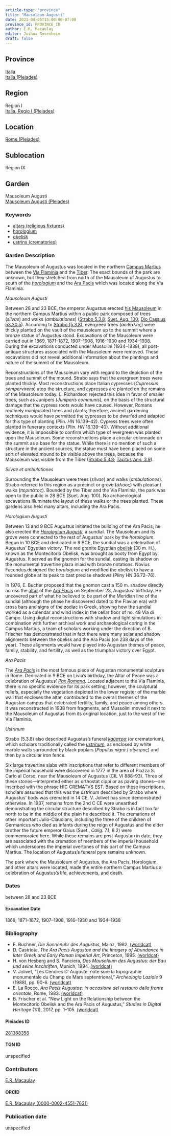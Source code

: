 ```yaml
---
article-type: "province"
title: "Mausoleum Augusti"
date: 2021-04-05T15:00:00-07:00
province_id: PROVINCE_ID
author: E.R. Macaulay
editor: Joshua Rosenheim
draft: false
---
```


## Province

[Italia]({{<relref"../../../..">}}) \
[Italia (Pleiades)](https://pleiades.stoa.org/places/1052)

## Region

Region I \
[Italia, Regio I (Pleiades)](https://pleiades.stoa.org/places/441075550)

## Location

[Rome (Pleiades)](https://pleiades.stoa.org/places/423025)

<!-- ### Location Description -->

## Sublocation

Region IX <!-- Pleiades link?-->

<!-- ### Sublocation Description -->

## Garden

Mausoleum Augusti \
[Mausoleum Augusti (Pleiades)](https://pleiades.stoa.org/places/281368358)

### Keywords

- [altars (religious fixtures)](http://vocab.getty.edu/page/aat/300003725)
- [horologium](http://vocab.getty.edu/page/aat/300404895)
- [obelisk](http://vocab.getty.edu/page/aat/300007021)
- [ustrins (crematories)](http://vocab.getty.edu/page/aat/300005876)

### Garden Description

The Mausoleum of Augustus was located in the northern [Campus Martius](https://en.wikipedia.org/wiki/Campus_Martius) between the [Via Flaminia](https://en.wikipedia.org/wiki/Via_Flaminia) and the [Tiber](https://www.britannica.com/place/Tiber-River). The exact bounds of the park are unknown, but they stretched from north of the Mausoleum of Augustus to south of the [*horologium*](http://vocab.getty.edu/page/aat/300404895) and the [Ara Pacis](https://en.wikipedia.org/wiki/Ara_Pacis) which was located along the Via Flaminia.

*Mausoleum Augusti*

Between 28 and 23 BCE, the emperor Augustus erected [his Mausoleum](https://www.digitalaugustanrome.org/records/mausoleum-augustus/) in the northern Campus Martius within a public park composed of trees (*silvae*) and walks (*ambulationes*) ([Strabo 5.3.8](http://http://data.perseus.org/citations/urn:cts:greekLit:tlg0099.tlg001.perseus-eng2:5.3.8); [Suet. Aug. 100](https://bit.ly/SuetTib); [Dio Cassius 53.30.5](https://bit.ly/CDioE53)). According to [Strabo (5.3.8)](http://http://data.perseus.org/citations/urn:cts:greekLit:tlg0099.tlg001.perseus-eng2:5.3.8), evergreen trees (*άειθαλης*) were thickly planted on the vault of the mausoleum up to the summit where a bronze statue of Augustus stood. Excavations of the Mausoleum were carried out in 1869, 1871–1872, 1907–1908, 1916–1930 and 1934–1938. During the excavations conducted under Mussolini (1934–1938), all post-antique structures associated with the Mausoleum were removed. These excavations did not reveal additional information about the plantings and nature of the summit of the Mausoleum.

Reconstructions of the Mausoleum vary with regard to the depiction of the trees and summit of the mound. Strabo says that the evergreen trees were planted thickly. Most reconstructions place Italian cypresses (*Cupressus sempervirens*) atop the structure, and cypresses are planted on the remains of the Mausoleum today. L. Richardson rejected this idea in favor of smaller trees, such as Junipers (*Juniperis communis*), on the basis of the structural damage that the cypress roots would have caused. However, Romans routinely manipulated trees and plants; therefore, ancient gardening techniques would have permitted the cypresses to be dwarfed  and adapted for this type of planting (Plin. *HN* 16.139–42). Cypress trees were often planted in funerary contexts (Plin. *HN* 16.139–40). Without additional evidence, it is impossible to confirm which type of evergreen was planted upon the Mausoleum. Some reconstructions place a circular colonnade on the summit as a base for the statue. While there is no mention of such a structure in the ancient sources, the statue must have been placed on some sort of elevated mound to be visible above the trees, because the Mausoleum was visible from the Tiber ([Strabo 5.3.8](http://http://data.perseus.org/citations/urn:cts:greekLit:tlg0099.tlg001.perseus-eng2:5.3.8); [Tacitus *Ann.* 3.9](https://penelope.uchicago.edu/Thayer/E/Roman/Texts/Tacitus/Annals/3A*.html)).

*Silvae et ambulationes*

Surrounding the Mausoleum were trees (*silvae*) and walks (*ambulationes*). Strabo referred to this region as a precinct or grove (*άλσος*) with pleasant walks (*περιπάτος*). Bounded by the Tiber and the Via Flaminia, the park was open to the public in 28 BCE (Suet. Aug. 100). No archaeological excavations illuminate the layout of these walks or the trees planted. These gardens also held many altars, including the Ara Pacis.

*Horologium Augusti*

Between 13 and 9 BCE Augustus initiated the building of the Ara Pacis; he also erected the [*Horologium Augusti*](https://penelope.uchicago.edu/~grout/encyclopaedia_romana/romanurbs/horologium.html), a sundial. The Mausoleum and its grove were connected to the rest of Augustus’ park by the *horologium*. Begun in 10 BCE and dedicated in 9 BCE, the sundial was a celebration of Augustus’ Egyptian victory. The red granite Egyptian [obelisk](http://vocab.getty.edu/page/aat/300007021) (30 m. H.), known as the Montecitorio Obelisk, was brought as booty from Egypt by Augustus. It served as the gnomon for the sundial, casting its shadow on the monumental travertine plaza inlaid with bronze notations. Novius Facundus designed the *horologium* and modified the obelisk to have a rounded globe at its peak to cast precise shadows (Pliny HN 36.72–76).

In 1976, E. Bucher proposed that the gnomon cast a 150 m. shadow directly across the [altar](http://vocab.getty.edu/page/aat/300003725) of the [*Ara Pacis*](https://penelope.uchicago.edu/~grout/encyclopaedia_romana/romanurbs/arapacis.html) on September 23, Augustus’ birthday. He uncovered part of what he believed to be part of the Meridian line of the sundial (although the phase he discovered dated to the Flavian era) with cross bars and signs of the zodiac in Greek, showing how the sundial worked as a calendar and wind index in the cellar floor of no. 48 Via di Campo. Using digital reconstructions with shadow and light simulations in combination with further archival work and archaeological coring in the Campus Martius, a team of scholars working under the direction of B. Frischer has demonstrated that in fact there were many solar and shadow alignments between the obelisk and the Ara Pacis (on 238 days of the year). These alignments would have played into Augustan themes of peace, family, stability, and fertility, as well as the triumphal victory over Egypt.

*Ara Pacis*

The [*Ara Pacis*](https://penelope.uchicago.edu/~grout/encyclopaedia_romana/romanurbs/arapacis.html) is the most famous piece of Augustan monumental sculpture in Rome. Dedicated in 9 BCE on Livia’s birthday, the Altar of Peace was a celebration of Augustus’ [*Pax Romana*](https://www.britannica.com/event/Pax-Romana). Located adjacent to the Via Flaminia, there is no specific evidence for its park setting; however, the sculptural reliefs, especially the vegetation depicted in the lower register of the marble wall that encloses the altar, contributed to the overall themes of the Augustan campus that celebrated fertility, family, and peace among others. It was reconstructed in 1938 from fragments, and Mussolini moved it next to the Mausoleum of Augustus from its original location, just to the west of the Via Flaminia.

*Ustrinum*

Strabo (5.3.8) also described Augustus’s funeral [*kaύστρα*](http://vocab.getty.edu/page/aat/300005876) (or crematorium), which scholars traditionally called the [*ustrinum*](https://www.digitalaugustanrome.org/records/ustrinum-domus-augustae/), as enclosed by white marble walls surrounded by black poplars (*Populus nigra* / *αίγειρος*) and then by a circular iron fence.

Six large travertine slabs with inscriptions that refer to different members of the imperial household were discovered in 1777 in the area of Piazza S. Carlo al Corso, near the Mausoleum of Augustus (CIL VI 888–93). Three of these stones—interpreted either as orthostat cippi or as paving stones—are inscribed with the phrase HIC CREMATVS EST. Based on these inscriptions, scholars assumed that this was the *ustrinum* described by Strabo where Augustus’ body was cremated in 14 CE. V. Jolivet has since demonstrated otherwise. In 1937, remains from the 2nd C CE were unearthed demonstrating the circular structure described by Strabo is in fact too far north to be in the middle of the plain he described it. The cremations of other important Julio-Claudians, including the three of the children of Germanicus who died as infants during the reign of Augustus and the elder brother the future emperor Gaius (Suet., *Calig.* 7.1, 8.2) were commemorated here. While these remains are post-Augustan in date, they are associated with the cremation of members of the imperial household which underscores the imperial overtones of this part of the Campus Martius. The location of Augustus’s funeral pyre remains unknown.

The park where the Mausoleum of Augustus, the Ara Pacis, Horologium, and other altars were located, made the entire northern Campus Martius a celebration of Augustus’s life, achievements, and death.

### Dates

between 28 and 23 BCE

#### Excavation Date

1869, 1871–1872, 1907–1908, 1916–1930 and 1934–1938

### Bibliography

* E. Buchner, *Die Sonnenuhr des Augustus*, Mainz, 1982. [(worldcat)](http://www.worldcat.org/oclc/469037372)
* D. Castriota, *The Ara Pacis Augustae and the Imagery of Abundance in later Greek and Early Roman Imperial Art*, Princeton, 1995. [(worldcat)](http://www.worldcat.org/oclc/468823329)
* H. von Hesberg and S. Panciera, *Das Mausoleum des Augustus: der Bau und seine Inschriften*, Munich, 1994. [(worldcat)](http://www.worldcat.org/oclc/688385178)
* V. Jolivet, “Les Cendres D’ Auguste: note sure la topographie monumentale du Champ de Mars septentrional,” *Archeologia Laziale* 9 (1988), pp. 90-6. [(worldcat)](http://www.worldcat.org/oclc/489812568)
* E. La Rocco, *Ara Pacis Augustae: in occasione del restauro della fronte orientale*, Rome, 1983. [(worldcat)](http://www.worldcat.org/oclc/60060689)
* B. Frischer et al. “New Light on the Relationship between the Montecitorio Obelisk and the Ara Pacis of Augustus,” *Studies in Digital Heritage* (1:1), 2017, pp. 1–105. [(worldcat)](http://www.worldcat.org/oclc/1224085907)

#### Pleiades ID

[281368358](https://pleiades.stoa.org/places/281368358)

#### TGN ID

unspecified

### Contributors

[E.R. Macaulay](https://emacaulaylewis.com)

#### ORCID

[E.R. Macaulay (0000-0002-4551-7631)](https://orcid.org/0000-0002-4551-7631)

### Publication date

unspecified
